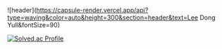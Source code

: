 ![header](https://capsule-render.vercel.app/api?type=waving&color=auto&height=300&section=header&text=Lee Dong Yull&fontSize=90)

[![Solved.ac Profile](http://mazassumnida.wtf/api/v2/generate_badge?boj=leedy1471)](https://solved.ac/leedy1471/)
